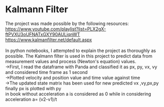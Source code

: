 # Kalmann Filter
The project was made possible by the following resources: <br />
https://www.youtube.com/playlist?list=PLX2gX-ftPVXU3oUFNATxGXY90AULiqnWT <br />
https://www.kalmanfilter.net/default.aspx<br />
<br />
In python notebooks, I attempted to explain the project as thoroughly as possible. The Kalmann filter is used in this project to predict data from measurement values and process (Newton's equation) values.
<br /> ->First, I read the dataframe with Panda and classified it as px, py, vx, vy and considered time frame as 1 second
<br /> ->Plotted velocity and position value and time value against time
<br /> ->The updated state matrix has been used for new predicted vx ,vy,px,py
<br /> finally px is plotted with py
<br /> in book without acceleration a is considered as 0 while in considering acceleration a= (v2-v1)/t
